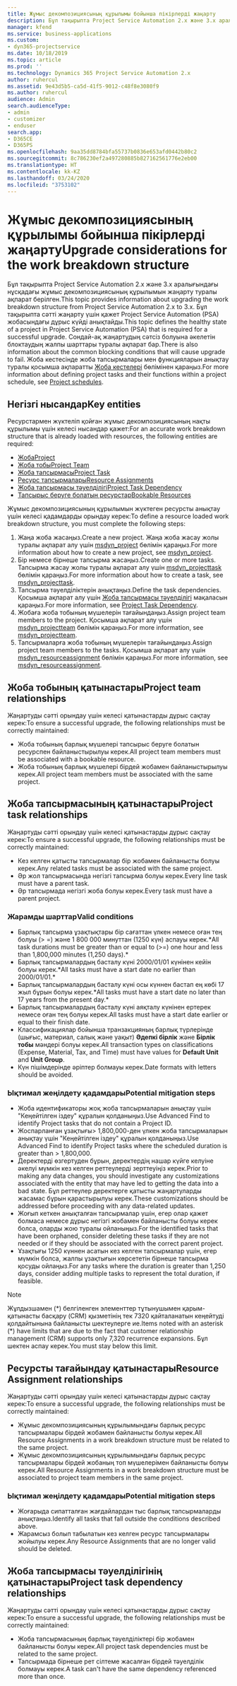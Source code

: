 ```yaml
---
title: Жұмыс декомпозициясының құрылымы бойынша пікірлерді жаңарту
description: Бұл тақырыпта Project Service Automation 2.x және 3.x аралығындағы нұсқадағы жұмыс декомпозициясының құрылымын жаңарту туралы ақпарат берілген.
manager: kfend
ms.service: business-applications
ms.custom:
- dyn365-projectservice
ms.date: 10/18/2019
ms.topic: article
ms.prod: ''
ms.technology: Dynamics 365 Project Service Automation 2.x
author: ruhercul
ms.assetid: 9e43d5b5-ca5d-41f5-9012-c48f8e3080f9
ms.author: ruhercul
audience: Admin
search.audienceType:
- admin
- customizer
- enduser
search.app:
- D365CE
- D365PS
ms.openlocfilehash: 9aa35dd8784bfa55737b0836e653afd0442b80c2
ms.sourcegitcommit: 8c786230ef2a497280885b827162561776e2eb00
ms.translationtype: HT
ms.contentlocale: kk-KZ
ms.lasthandoff: 03/24/2020
ms.locfileid: "3753102"
---
```

# <a name="upgrade-considerations-for-the-work-breakdown-structure"></a><span data-ttu-id="e239c-103">Жұмыс декомпозициясының құрылымы бойынша пікірлерді жаңарту</span><span class="sxs-lookup"><span data-stu-id="e239c-103">Upgrade considerations for the work breakdown structure</span></span>
<span data-ttu-id="e239c-104">Бұл тақырыпта Project Service Automation 2.x және 3.x аралығындағы нұсқадағы жұмыс декомпозициясының құрылымын жаңарту туралы ақпарат берілген.</span><span class="sxs-lookup"><span data-stu-id="e239c-104">This topic provides information about upgrading the work breakdown structure from Project Service Automation 2.x to 3.x.</span></span> <span data-ttu-id="e239c-105">Бұл тақырыпта сәтті жаңарту үшін қажет Project Service Automation (PSA) жобасындағы дұрыс күйді анықтайды.</span><span class="sxs-lookup"><span data-stu-id="e239c-105">This topic defines the healthy state of a project in Project Service Automation (PSA) that is required for a successful upgrade.</span></span> <span data-ttu-id="e239c-106">Сондай-ақ жаңартудың сәтсіз болуына әкелетін блоктаудың жалпы шарттары туралы ақпарат бар.</span><span class="sxs-lookup"><span data-stu-id="e239c-106">There is also information about the common blocking conditions that will cause upgrade to fail.</span></span> <span data-ttu-id="e239c-107">Жоба кестесінде жоба тапсырмалары мен функцияларын анықтау туралы қосымша ақпаратты [Жоба кестелері](project-creating.md) бөлімінен қараңыз.</span><span class="sxs-lookup"><span data-stu-id="e239c-107">For more information about defining project tasks and their functions within a project schedule, see [Project schedules](project-creating.md).</span></span>

## <a name="key-entities"></a><span data-ttu-id="e239c-108">Негізгі нысандар</span><span class="sxs-lookup"><span data-stu-id="e239c-108">Key entities</span></span>
<span data-ttu-id="e239c-109">Ресурстармен жүктеліп қойған жұмыс декомпозициясының нақты құрылымы үшін келесі нысандар қажет:</span><span class="sxs-lookup"><span data-stu-id="e239c-109">For an accurate work breakdown structure that is already loaded with resources, the following entities are required:</span></span>

- [<span data-ttu-id="e239c-110">Жоба</span><span class="sxs-lookup"><span data-stu-id="e239c-110">Project</span></span>](../developer/entities/msdyn_project.md)
- [<span data-ttu-id="e239c-111">Жоба тобы</span><span class="sxs-lookup"><span data-stu-id="e239c-111">Project Team</span></span>](../developer/entities/msdyn_projectteam.md)
- [<span data-ttu-id="e239c-112">Жоба тапсырмасы</span><span class="sxs-lookup"><span data-stu-id="e239c-112">Project Task</span></span>](../developer/entities/msdyn_projecttask.md)
- [<span data-ttu-id="e239c-113">Ресурс тапсырмалары</span><span class="sxs-lookup"><span data-stu-id="e239c-113">Resource Assignments</span></span>](../developer/entities/msdyn_resourceassignment.md)
- [<span data-ttu-id="e239c-114">Жоба тапсырмасы тәуелділігі</span><span class="sxs-lookup"><span data-stu-id="e239c-114">Project Task Dependency</span></span>](../developer/entities/msdyn_projecttaskdependency.md)
- [<span data-ttu-id="e239c-115">Тапсырыс беруге болатын ресурстар</span><span class="sxs-lookup"><span data-stu-id="e239c-115">Bookable Resources</span></span>](../developer/entities/bookableresource.md)

<span data-ttu-id="e239c-116">Жұмыс декомпозициясының құрылымын жүктеген ресурсты анықтау үшін келесі қадамдарды орындау керек:</span><span class="sxs-lookup"><span data-stu-id="e239c-116">To define a resource loaded work breakdown structure, you must complete the following steps:</span></span>

1. <span data-ttu-id="e239c-117">Жаңа жоба жасаңыз.</span><span class="sxs-lookup"><span data-stu-id="e239c-117">Create a new project.</span></span> <span data-ttu-id="e239c-118">Жаңа жоба жасау жолы туралы ақпарат алу үшін [msdyn_project](../developer/entities/msdyn_project.md) бөлімін қараңыз.</span><span class="sxs-lookup"><span data-stu-id="e239c-118">For more information about how to create a new project, see [msdyn_project](../developer/entities/msdyn_project.md).</span></span>
2. <span data-ttu-id="e239c-119">Бір немесе бірнеше тапсырма жасаңыз.</span><span class="sxs-lookup"><span data-stu-id="e239c-119">Create one or more tasks.</span></span> <span data-ttu-id="e239c-120">Тапсырма жасау жолы туралы ақпарат алу үшін [msdyn_projecttask](../developer/entities/msdyn_projecttask.md) бөлімін қараңыз.</span><span class="sxs-lookup"><span data-stu-id="e239c-120">For more information about how to create a task, see [msdyn_projecttask](../developer/entities/msdyn_projecttask.md).</span></span>
3. <span data-ttu-id="e239c-121">Тапсырма тәуелділіктерін анықтаңыз.</span><span class="sxs-lookup"><span data-stu-id="e239c-121">Define the task dependencies.</span></span> <span data-ttu-id="e239c-122">Қосымша ақпарат алу үшін [Жоба тапсырмасы тәуелділігі](../developer/entities/msdyn_projecttaskdependency.md) мақаласын қараңыз.</span><span class="sxs-lookup"><span data-stu-id="e239c-122">For more information, see [Project Task Dependency](../developer/entities/msdyn_projecttaskdependency.md).</span></span>
4. <span data-ttu-id="e239c-123">Жобаға жоба тобының мүшелерін тағайындаңыз.</span><span class="sxs-lookup"><span data-stu-id="e239c-123">Assign project team members to the project.</span></span> <span data-ttu-id="e239c-124">Қосымша ақпарат алу үшін [msdyn_projectteam](../developer/entities/msdyn_projectteam.md) бөлімін қараңыз.</span><span class="sxs-lookup"><span data-stu-id="e239c-124">For more information, see [msdyn_projectteam](../developer/entities/msdyn_projectteam.md).</span></span>
5. <span data-ttu-id="e239c-125">Тапсырмаларға жоба тобының мүшелерін тағайындаңыз.</span><span class="sxs-lookup"><span data-stu-id="e239c-125">Assign project team members to the tasks.</span></span> <span data-ttu-id="e239c-126">Қосымша ақпарат алу үшін [msdyn_resourceassignment](../developer/entities/msdyn_resourceassignment.md) бөлімін қараңыз.</span><span class="sxs-lookup"><span data-stu-id="e239c-126">For more information, see [msdyn_resourceassignment](../developer/entities/msdyn_resourceassignment.md).</span></span>

## <a name="project-team-relationships"></a><span data-ttu-id="e239c-127">Жоба тобының қатынастары</span><span class="sxs-lookup"><span data-stu-id="e239c-127">Project team relationships</span></span>

<span data-ttu-id="e239c-128">Жаңартуды сәтті орындау үшін келесі қатынастарды дұрыс сақтау керек:</span><span class="sxs-lookup"><span data-stu-id="e239c-128">To ensure a successful upgrade, the following relationships must be correctly maintained:</span></span>
- <span data-ttu-id="e239c-129">Жоба тобының барлық мүшелері тапсырыс беруге болатын ресурспен байланыстырылуы керек.</span><span class="sxs-lookup"><span data-stu-id="e239c-129">All project team members must be associated with a bookable resource.</span></span>
- <span data-ttu-id="e239c-130">Жоба тобының барлық мүшелері бірдей жобамен байланыстырылуы керек.</span><span class="sxs-lookup"><span data-stu-id="e239c-130">All project team members must be associated with the same project.</span></span> 

## <a name="project-task-relationships"></a><span data-ttu-id="e239c-131">Жоба тапсырмасының қатынастары</span><span class="sxs-lookup"><span data-stu-id="e239c-131">Project task relationships</span></span>
<span data-ttu-id="e239c-132">Жаңартуды сәтті орындау үшін келесі қатынастарды дұрыс сақтау керек:</span><span class="sxs-lookup"><span data-stu-id="e239c-132">To ensure a successful upgrade, the following relationships must be correctly maintained:</span></span>

- <span data-ttu-id="e239c-133">Кез келген қатысты тапсырмалар бір жобамен байланысты болуы керек.</span><span class="sxs-lookup"><span data-stu-id="e239c-133">Any related tasks must be associated with the same project.</span></span>
- <span data-ttu-id="e239c-134">Әр жол тапсырмасында негізгі тапсырма болуы керек.</span><span class="sxs-lookup"><span data-stu-id="e239c-134">Every line task must have a parent task.</span></span>
- <span data-ttu-id="e239c-135">Әр тапсырмада негізгі жоба болуы керек.</span><span class="sxs-lookup"><span data-stu-id="e239c-135">Every task must have a parent project.</span></span>

### <a name="valid-conditions"></a><span data-ttu-id="e239c-136">Жарамды шарттар</span><span class="sxs-lookup"><span data-stu-id="e239c-136">Valid conditions</span></span>

- <span data-ttu-id="e239c-137">Барлық тапсырма ұзақтықтары бір сағаттан үлкен немесе оған тең болуы (> =) және 1 800 000 минуттан (1250 күн) аспауы керек.\*</span><span class="sxs-lookup"><span data-stu-id="e239c-137">All task durations must be greater than or equal to (>=) one hour and less than 1,800,000 minutes (1,250 days).\*</span></span>
- <span data-ttu-id="e239c-138">Барлық тапсырмалардың басталу күні 2000/01/01 күнінен кейін болуы керек.\*</span><span class="sxs-lookup"><span data-stu-id="e239c-138">All tasks must have a start date no earlier than 2000/01/01.\*</span></span>
- <span data-ttu-id="e239c-139">Барлық тапсырмалардың басталу күні осы күннен бастап ең көбі 17 жыл бұрын болуы керек.\*</span><span class="sxs-lookup"><span data-stu-id="e239c-139">All tasks must have a start date no later than 17 years from the present day.\*</span></span>
- <span data-ttu-id="e239c-140">Барлық тапсырмалардың басталу күні аяқталу күнінен ертерек немесе оған тең болуы керек.</span><span class="sxs-lookup"><span data-stu-id="e239c-140">All tasks must have a start date earlier or equal to their finish date.</span></span>
- <span data-ttu-id="e239c-141">Классификациялар бойынша транзакцияның барлық түрлерінде (шығыс, материал, салық және уақыт) **Әдепкі бірлік** және **Бірлік тобы** мәндері болуы керек.</span><span class="sxs-lookup"><span data-stu-id="e239c-141">All transaction types on classifications (Expense, Material, Tax, and Time) must have values for **Default Unit** and **Unit Group**.</span></span>
- <span data-ttu-id="e239c-142">Күн пішімдерінде әріптер болмауы керек.</span><span class="sxs-lookup"><span data-stu-id="e239c-142">Date formats with letters should be avoided.</span></span>

### <a name="potential-mitigation-steps"></a><span data-ttu-id="e239c-143">Ықтимал жеңілдету қадамдары</span><span class="sxs-lookup"><span data-stu-id="e239c-143">Potential mitigation steps</span></span>
- <span data-ttu-id="e239c-144">Жоба идентификаторы жоқ жоба тапсырмаларын анықтау үшін "Кеңейтілген іздеу" құралын қолданыңыз.</span><span class="sxs-lookup"><span data-stu-id="e239c-144">Use Advanced Find to identify Project tasks that do not contain a Project ID.</span></span>
- <span data-ttu-id="e239c-145">Жоспарланған ұзақтығы> 1,800,000-ден үлкен жоба тапсырмаларын анықтау үшін "Кеңейтілген іздеу" құралын қолданыңыз.</span><span class="sxs-lookup"><span data-stu-id="e239c-145">Use Advanced Find to identify Project tasks where the scheduled duration is greater than > 1,800,000.</span></span>
- <span data-ttu-id="e239c-146">Деректерді өзгертуден бұрын, деректердің нашар күйге келуіне әкелуі мүмкін кез келген реттеулерді зерттеуіңіз керек.</span><span class="sxs-lookup"><span data-stu-id="e239c-146">Prior to making any data changes, you should investigate any customizations associated with the entity that may have led to getting the data into a bad state.</span></span> <span data-ttu-id="e239c-147">Бұл реттеулер деректерге қатысты жаңартуларды жасамас бұрын қарастырылуы керек.</span><span class="sxs-lookup"><span data-stu-id="e239c-147">These customizations should be addressed before proceeding with any data-related updates.</span></span>
- <span data-ttu-id="e239c-148">Жоғып кеткен анықталған тапсырмалар үшін, егер олар қажет болмаса немесе дұрыс негізгі жобамен байланысты болуы керек болса, оларды жою туралы ойланыңыз.</span><span class="sxs-lookup"><span data-stu-id="e239c-148">For the identified tasks that have been orphaned, consider deleting these tasks if they are not needed or if they should be associated with the correct parent project.</span></span>
- <span data-ttu-id="e239c-149">Ұзақтығы 1250 күннен асатын кез келген тапсырмалар үшін, егер мүмкін болса, жалпы ұзақтығын көрсететін бірнеше тапсырма қосуды ойлаңыз.</span><span class="sxs-lookup"><span data-stu-id="e239c-149">For any tasks where the duration is greater than 1,250 days, consider adding multiple tasks to represent the total duration, if feasible.</span></span>

> [!NOTE]
> <span data-ttu-id="e239c-150">Жұлдызшамен (\*) белгіленген элементтер тұтынушымен қарым-қатынасты басқару (CRM) қызметінің тек 7320 қайталанатын кеңейтуді қолдайтынына байланысты шектеулерге ие.</span><span class="sxs-lookup"><span data-stu-id="e239c-150">Items noted with an asterisk (\*) have limits that are due to the fact that customer relationship management (CRM) supports only 7,320 recurrence expansions.</span></span> <span data-ttu-id="e239c-151">Бұл шектен аспау керек.</span><span class="sxs-lookup"><span data-stu-id="e239c-151">You must stay below this limit.</span></span>

## <a name="resource-assignment-relationships"></a><span data-ttu-id="e239c-152">Ресурсты тағайындау қатынастары</span><span class="sxs-lookup"><span data-stu-id="e239c-152">Resource Assignment relationships</span></span>
<span data-ttu-id="e239c-153">Жаңартуды сәтті орындау үшін келесі қатынастарды дұрыс сақтау керек:</span><span class="sxs-lookup"><span data-stu-id="e239c-153">To ensure a successful upgrade, the following relationships must be correctly maintained:</span></span>

- <span data-ttu-id="e239c-154">Жұмыс декомпозициясының құрылымындағы барлық ресурс тапсырмалары бірдей жобамен байланысты болуы керек.</span><span class="sxs-lookup"><span data-stu-id="e239c-154">All Resource Assignments in a work breakdown structure must be related to the same project.</span></span>
- <span data-ttu-id="e239c-155">Жұмыс декомпозициясының құрылымындағы барлық ресурс тапсырмалары бірдей жобаның топ мүшелерімен байланысты болуы керек.</span><span class="sxs-lookup"><span data-stu-id="e239c-155">All Resource Assignments in a work breakdown structure must be associated to project team members in the same project.</span></span>

### <a name="potential-mitigation-steps"></a><span data-ttu-id="e239c-156">Ықтимал жеңілдету қадамдары</span><span class="sxs-lookup"><span data-stu-id="e239c-156">Potential mitigation steps</span></span>
- <span data-ttu-id="e239c-157">Жоғарыда сипатталған жағдайлардан тыс барлық тапсырмаларды анықтаңыз.</span><span class="sxs-lookup"><span data-stu-id="e239c-157">Identify all tasks that fall outside the conditions described above.</span></span>  
- <span data-ttu-id="e239c-158">Жарамсыз болып табылатын кез келген ресурс тапсырмалары жойылуы керек.</span><span class="sxs-lookup"><span data-stu-id="e239c-158">Any Resource Assignments that are no longer valid should be deleted.</span></span>

## <a name="project-task-dependency-relationships"></a><span data-ttu-id="e239c-159">Жоба тапсырмасы тәуелділігінің қатынастары</span><span class="sxs-lookup"><span data-stu-id="e239c-159">Project task dependency relationships</span></span>
<span data-ttu-id="e239c-160">Жаңартуды сәтті орындау үшін келесі қатынастарды дұрыс сақтау керек:</span><span class="sxs-lookup"><span data-stu-id="e239c-160">To ensure a successful upgrade, the following relationships must be correctly maintained:</span></span>

- <span data-ttu-id="e239c-161">Жоба тапсырмасының барлық тәуелділіктері бір жобамен байланысты болуы керек.</span><span class="sxs-lookup"><span data-stu-id="e239c-161">All project task dependencies must be related to the same project.</span></span>
- <span data-ttu-id="e239c-162">Тапсырмада бірнеше рет сілтеме жасалған бірдей тәуелділік болмауы керек.</span><span class="sxs-lookup"><span data-stu-id="e239c-162">A task can't have the same dependency referenced more than once.</span></span>
